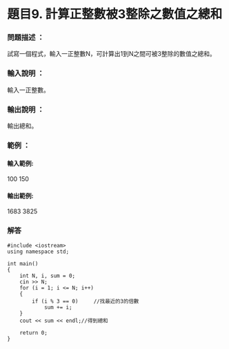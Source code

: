 # 題目9. 計算正整數被3整除之數值之總和

### 問題描述 ：
試寫一個程式，輸入一正整數N，可計算出1到N之間可被3整除的數值之總和。

### 輸入說明 ：
輸入一正整數。

### 輸出說明 ：

輸出總和。

### 範例 ：
#### 輸入範例:
100
150

#### 輸出範例:
1683
3825 

### 解答
```
#include <iostream>
using namespace std;

int main()
{
    int N, i, sum = 0;
    cin >> N;
    for (i = 1; i <= N; i++)
    {
        if (i % 3 == 0)     //找最近的3的倍數
            sum += i;
    }
    cout << sum << endl;//得到總和

    return 0;
}
```
